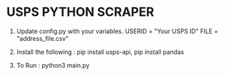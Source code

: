 # USPS PYTHON SCRAPER

1. Update config.py with your variables.
USERID = "Your USPS ID"
FILE = "address_file.csv"

2. Install the following :
pip install usps-api,
pip install pandas

3. To Run :
python3 main.py
